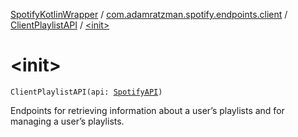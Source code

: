 [SpotifyKotlinWrapper](../../index.md) / [com.adamratzman.spotify.endpoints.client](../index.md) / [ClientPlaylistAPI](index.md) / [&lt;init&gt;](./-init-.md)

# &lt;init&gt;

`ClientPlaylistAPI(api: `[`SpotifyAPI`](../../com.adamratzman.spotify.main/-spotify-a-p-i/index.md)`)`

Endpoints for retrieving information about a user’s playlists and for managing a user’s playlists.

